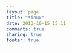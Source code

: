 ```yaml
---
layout: page
title: "*inux"
date: 2013-10-15 15:11
comments: true
sharing: true
footer: true
---
```

